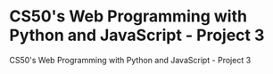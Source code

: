 # CS50's Web Programming with Python and JavaScript - Project 3
 CS50's Web Programming with Python and JavaScript - Project 3
